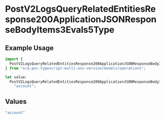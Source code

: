 # PostV2LogsQueryRelatedEntitiesResponse200ApplicationJSONResponseBodyItems3Evals5Type

## Example Usage

```typescript
import {
  PostV2LogsQueryRelatedEntitiesResponse200ApplicationJSONResponseBodyItems3Evals5Type,
} from "orq-poc-typescript-multi-env-version/models/operations";

let value:
  PostV2LogsQueryRelatedEntitiesResponse200ApplicationJSONResponseBodyItems3Evals5Type =
    "account";
```

## Values

```typescript
"account"
```
